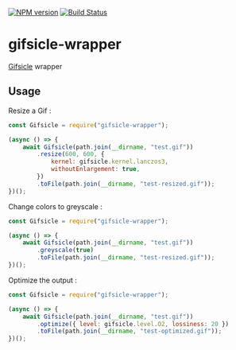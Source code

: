 [![NPM version](https://badge.fury.io/js/gifsicle-wrapper.svg)](http://badge.fury.io/js/gifsicle-wrapper)
[![Build Status](https://travis-ci.org/lesjoursfr/gifsicle-wrapper.svg?branch=master)](https://travis-ci.org/lesjoursfr/gifsicle-wrapper)

# gifsicle-wrapper

[Gifsicle](https://www.lcdf.org/gifsicle/) wrapper

## Usage

Resize a Gif :

```javascript
const Gifsicle = require("gifsicle-wrapper");

(async () => {
	await Gifsicle(path.join(__dirname, "test.gif"))
		.resize(600, 600, {
			kernel: gifsicle.kernel.lanczos3,
			withoutEnlargement: true,
		})
		.toFile(path.join(__dirname, "test-resized.gif"));
})();
```

Change colors to greyscale :

```javascript
const Gifsicle = require("gifsicle-wrapper");

(async () => {
	await Gifsicle(path.join(__dirname, "test.gif"))
		.greyscale(true)
		.toFile(path.join(__dirname, "test-resized.gif"));
})();
```

Optimize the output :

```javascript
const Gifsicle = require("gifsicle-wrapper");

(async () => {
	await Gifsicle(path.join(__dirname, "test.gif"))
		.optimize({ level: gifsicle.level.O2, lossiness: 20 })
		.toFile(path.join(__dirname, "test-optimized.gif"));
})();
```
